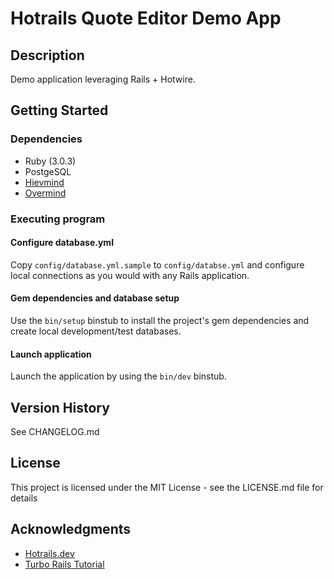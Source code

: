 # Hotrails Quote Editor Demo App

## Description

Demo application leveraging Rails + Hotwire.

## Getting Started

### Dependencies

* Ruby (3.0.3)
* PostgeSQL
* [Hievmind](https://github.com/DarthSim/hivemind)
* [Overmind](https://github.com/DarthSim/overmind)

### Executing program

#### Configure database.yml
Copy `config/database.yml.sample` to `config/databse.yml` and configure local connections as you would with any Rails application.

#### Gem dependencies and database setup
Use the `bin/setup` binstub to install the project's gem dependencies and create local development/test databases.

#### Launch application
Launch the application by using the `bin/dev` binstub.

## Version History

See CHANGELOG.md

## License

This project is licensed under the MIT License - see the LICENSE.md file for details

## Acknowledgments

* [Hotrails.dev](https://www.hotrails.dev)
* [Turbo Rails Tutorial](https://www.hotrails.dev/turbo-rails)
